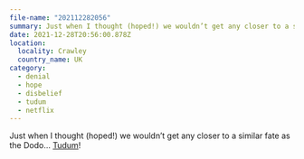 ```yaml
---
file-name: "202112282056"
summary: Just when I thought (hoped!) we wouldn’t get any closer to a similar fate as the Dodo… Tudum.
date: 2021-12-28T20:56:00.878Z
location:
  locality: Crawley
  country_name: UK
category:
  - denial
  - hope
  - disbelief
  - tudum
  - netflix
---
```


Just when I thought (hoped!) we wouldn’t get any closer to a similar fate as the Dodo&hellip; [Tudum](https://www.netflix.com/tudum/videos/welcome-to-tudum)!
